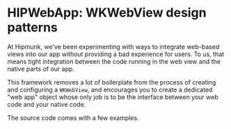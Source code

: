 # HIPWebApp: WKWebView design patterns

At Hipmunk, we've been experimenting with ways to integrate web-based views into our app without providing a
bad experience for users. To us, that means tight integration between the code running in the web view and the
native parts of our app.

This framework removes a lot of boilerplate from the process of creating and configuring a `WKWebView`, and
encourages you to create a dedicated "web app" object whose only job is to be the interface between your web
code and your native code.

The source code comes with a few examples.
